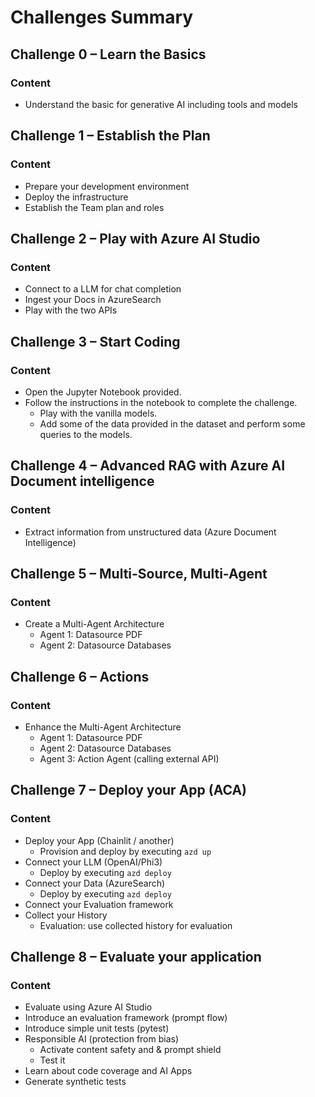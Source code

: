 # Challenges Summary

## Challenge 0 – Learn the Basics

### Content

* Understand the basic for generative AI including tools and models

## Challenge 1 – Establish the Plan

### Content

 * Prepare your development environment
 * Deploy the infrastructure
 * Establish the Team plan and roles

## Challenge 2 – Play with Azure AI Studio

### Content

 * Connect to a LLM for chat completion
 * Ingest your Docs in AzureSearch
 * Play with the two APIs

## Challenge 3 – Start Coding

### Content

* Open the Jupyter Notebook provided.
* Follow the instructions in the notebook to complete the challenge.
    * Play with the vanilla models.
    * Add some of the data provided in the dataset and perform some queries to the models.

## Challenge 4 – Advanced RAG with Azure AI Document intelligence

### Content

* Extract information from unstructured data (Azure Document Intelligence)

## Challenge 5 – Multi-Source, Multi-Agent

### Content

* Create a Multi-Agent Architecture
  * Agent 1: Datasource PDF
  * Agent 2: Datasource Databases

## Challenge 6 – Actions

### Content

* Enhance the Multi-Agent Architecture
  * Agent 1: Datasource PDF
  * Agent 2: Datasource Databases
  * Agent 3: Action Agent (calling external API)

## Challenge 7 – Deploy your App (ACA)

### Content

 * Deploy your App (Chainlit / another)
   * Provision and deploy by executing `azd up`
 * Connect your LLM (OpenAI/Phi3)
   * Deploy by executing `azd deploy`
 * Connect your Data (AzureSearch)
   * Deploy by executing `azd deploy`
 * Connect your Evaluation framework
 * Collect your History
   * Evaluation: use collected history for evaluation

## Challenge 8 – Evaluate your application

### Content
 * Evaluate using Azure AI Studio
 * Introduce an evaluation framework (prompt flow)
 * Introduce simple unit tests (pytest)
 * Responsible AI (protection from bias)
   * Activate content safety and & prompt shield
   * Test it
 * Learn about code coverage and AI Apps
 * Generate synthetic tests
